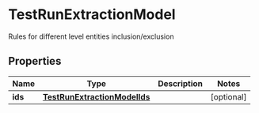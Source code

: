 

# TestRunExtractionModel

Rules for different level entities inclusion/exclusion

## Properties

| Name | Type | Description | Notes |
|------------ | ------------- | ------------- | -------------|
|**ids** | [**TestRunExtractionModelIds**](TestRunExtractionModelIds.md) |  |  [optional] |



